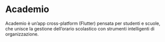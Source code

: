 # Academio
Academio è un’app cross-platform (Flutter) pensata per studenti e scuole, che unisce la gestione dell’orario scolastico con strumenti intelligenti di organizzazione.

